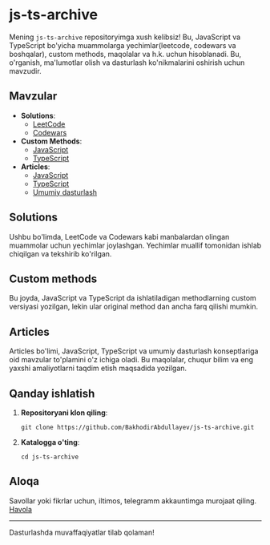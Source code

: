 # js-ts-archive

Mening `js-ts-archive` repositoryimga xush kelibsiz! Bu, JavaScript va TypeScript bo'yicha muammolarga yechimlar(leetcode, codewars va boshqalar), custom methods, maqolalar va h.k. uchun hisoblanadi. Bu, o'rganish, ma'lumotlar olish va dasturlash ko'nikmalarini oshirish uchun mavzudir.

## Mavzular

- **Solutions**:
  - [LeetCode](./solutions/leetcode)
  - [Codewars](./solutions/codewars)
- **Custom Methods**:
  - [JavaScript](./methods/javascript)
  - [TypeScript](./methods/typescript)
- **Articles**:
  - [JavaScript](./articles/javascript)
  - [TypeScript](./articles/typescript)
  - [Umumiy dasturlash](./articles/general)

## Solutions

Ushbu bo'limda, LeetCode va Codewars kabi manbalardan olingan muammolar uchun yechimlar joylashgan. Yechimlar muallif tomonidan ishlab chiqilgan va tekshirib ko'rilgan.

## Custom methods

Bu joyda, JavaScript va TypeScript da ishlatiladigan methodlarning custom versiyasi yozilgan, lekin ular original method dan ancha farq qilishi mumkin.

## Articles

Articles bo'limi, JavaScript, TypeScript va umumiy dasturlash konseptlariga oid mavzular to'plamini o'z ichiga oladi. Bu maqolalar, chuqur bilim va eng yaxshi amaliyotlarni taqdim etish maqsadida yozilgan.

## Qanday ishlatish

1. **Repositoryani klon qiling**:
   ```bash:
   git clone https://github.com/BakhodirAbdullayev/js-ts-archive.git
   ```
2. **Katalogga o'ting**:
   ```bash:
   cd js-ts-archive
   ```

<!-- ## Ishonchliq

Sizning takliflaringizni va o'z ishlarizni hamkorlik qilishni xohlasangiz, iltimos, pull so'rovnoma jo'natib ko'ring. Ishonchli qilib, hamkorlik qilinganligingizga ishonamiz.

## Litsenziya

Ushbu repository MIT litsenziyasi ostida litsenziyalangan. Batafsil ma'lumotlar uchun [LICENSE](./LICENSE) faylini ko'ring. -->

## Aloqa

Savollar yoki fikrlar uchun, iltimos, telegramm akkauntimga murojaat qiling.
[Havola](https://t.me/bakhodir_abdullaev)

---

Dasturlashda muvaffaqiyatlar tilab qolaman!
